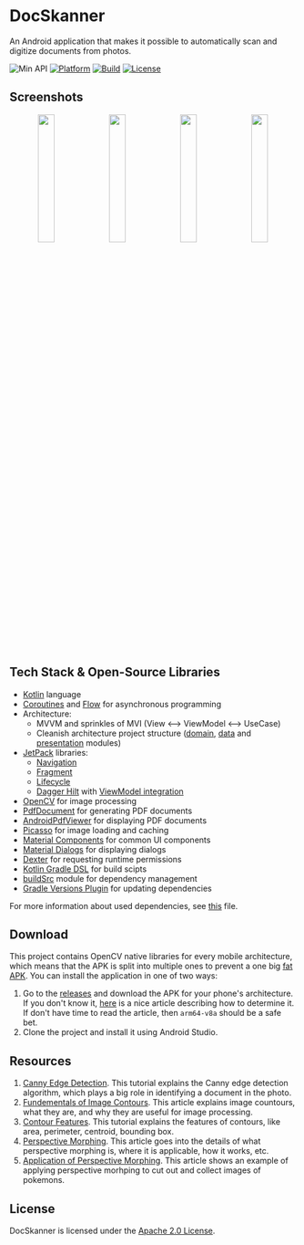# DocSkanner
An Android application that makes it possible to automatically scan and digitize documents from photos.

![Min API](https://img.shields.io/badge/API-23%2B-orange.svg?style=flat)
[![Platform](https://img.shields.io/badge/platform-Android-green.svg)](http://developer.android.com/index.html)
[![Build](https://github.com/mars885/doc-skanner/workflows/Build/badge.svg?branch=master)](https://github.com/mars885/doc-skanner/actions)
[![License](https://img.shields.io/badge/License-Apache%202.0-blue.svg)](https://opensource.org/licenses/Apache-2.0)

## Screenshots
<p align="center">
<img src="/media/screenshot1.png" width="24%"/>
<img src="/media/screenshot2.png" width="24%"/>
<img src="/media/screenshot3.png" width="24%"/>
<img src="/media/screenshot4.png" width="24%"/>
</p>

## Tech Stack & Open-Source Libraries
* [Kotlin](https://kotlinlang.org) language
* [Coroutines](https://kotlinlang.org/docs/reference/coroutines-overview.html) and [Flow](https://kotlinlang.org/docs/reference/coroutines/flow.html#asynchronous-flow) for asynchronous programming
* Architecture:
  * MVVM and sprinkles of MVI (View <--> ViewModel <--> UseCase)
  * Cleanish architecture project structure ([domain](https://github.com/mars885/doc-skanner/tree/master/domain/src/main/java/com/paulrybitskyi/docskanner/domain), [data](https://github.com/mars885/doc-skanner/tree/master/data/src/main/java/com/paulrybitskyi/docskanner/data) and [presentation](https://github.com/mars885/doc-skanner/tree/master/app/src/main/java/com/paulrybitskyi/docskanner) modules)
* [JetPack](https://developer.android.com/jetpack) libraries:
  * [Navigation](https://developer.android.com/jetpack/androidx/releases/navigation)
  * [Fragment](https://developer.android.com/jetpack/androidx/releases/fragment)
  * [Lifecycle](https://developer.android.com/jetpack/androidx/releases/lifecycle)
  * [Dagger Hilt](https://developer.android.com/jetpack/androidx/releases/hilt) with [ViewModel integration](https://developer.android.com/training/dependency-injection/hilt-jetpack#viewmodels)
* [OpenCV](https://opencv.org) for image processing
* [PdfDocument](https://developer.android.com/reference/android/graphics/pdf/PdfDocument) for generating PDF documents
* [AndroidPdfViewer](https://github.com/barteksc/AndroidPdfViewer) for displaying PDF documents
* [Picasso](https://github.com/square/picasso) for image loading and caching
* [Material Components](https://github.com/material-components/material-components-android) for common UI components
* [Material Dialogs](https://github.com/afollestad/material-dialogs) for displaying dialogs
* [Dexter](https://github.com/Karumi/Dexter) for requesting runtime permissions
* [Kotlin Gradle DSL](https://docs.gradle.org/current/userguide/kotlin_dsl.html) for build scipts
* [buildSrc](https://docs.gradle.org/current/userguide/organizing_gradle_projects.html#sec:build_sources) module for dependency management
* [Gradle Versions Plugin](https://github.com/ben-manes/gradle-versions-plugin) for updating dependencies

For more information about used dependencies, see [this](https://github.com/mars885/doc-skanner/blob/master/buildSrc/src/main/java/Config.kt) file.

## Download
This project contains OpenCV native libraries for every mobile architecture, which means that the APK is split into multiple ones to prevent a one big [fat APK](https://en.wikipedia.org/wiki/Fat_binary). You can install the application in one of two ways:
1. Go to the [releases](https://github.com/mars885/doc-skanner/releases) and download the APK for your phone's architecture. If you don't know it, [here](https://handstandsam.com/2016/01/28/determining-supported-processor-types-abis-for-an-android-device/) is a nice article describing how to determine it. If don't have time to read the article, then `arm64-v8a` should be a safe bet.
2. Clone the project and install it using Android Studio.

## Resources
1. [Canny Edge Detection](https://docs.opencv.org/master/da/d22/tutorial_py_canny.html). This tutorial explains the Canny edge detection algorithm, which plays a big role in identifying a document in the photo.
2. [Fundementals of Image Contours](https://evergreenllc2020.medium.com/fundamentals-of-image-contours-3598a9bcc595). This article explains image countours, what they are, and why they are useful for image processing.
3. [Contour Features](https://docs.opencv.org/master/dd/d49/tutorial_py_contour_features.html). This tutorial explains the features of contours, like area, perimeter, centroid, bounding box.
4. [Perspective Morphing](https://www.pyimagesearch.com/2014/08/25/4-point-opencv-getperspective-transform-example/). This article goes into the details of what perspective morphing is, where it is applicable, how it works, etc.
5. [Application of Perspective Morphing](https://www.pyimagesearch.com/2014/05/05/building-pokedex-python-opencv-perspective-warping-step-5-6/). This article shows an example of applying perspective morhping to cut out and collect images of pokemons.

## License

DocSkanner is licensed under the [Apache 2.0 License](LICENSE).